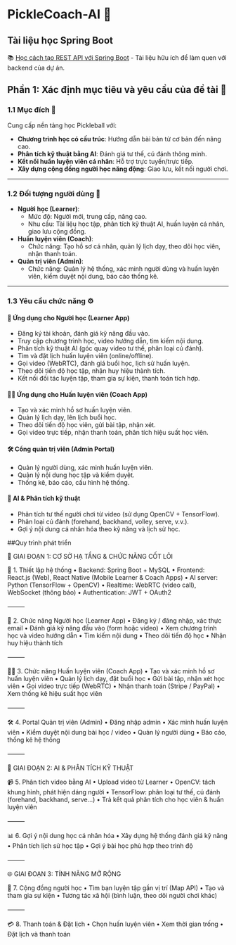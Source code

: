 # PickleCoach-AI 🚀

## Tài liệu học Spring Boot
📚 [Học cách tạo REST API với Spring Boot](https://www.geeksforgeeks.org/how-to-create-a-rest-api-using-java-spring-boot/) - Tài liệu hữu ích để làm quen với backend của dự án.

## Phần 1: Xác định mục tiêu và yêu cầu của đề tài 🎯

### 1.1 Mục đích 🌟
Cung cấp nền tảng học Pickleball với:
- **Chương trình học có cấu trúc**: Hướng dẫn bài bản từ cơ bản đến nâng cao.
- **Phân tích kỹ thuật bằng AI**: Đánh giá tư thế, cú đánh thông minh.
- **Kết nối huấn luyện viên cá nhân**: Hỗ trợ trực tuyến/trực tiếp.
- **Xây dựng cộng đồng người học năng động**: Giao lưu, kết nối người chơi.

---

### 1.2 Đối tượng người dùng 👥
- **Người học (Learner)**:
  - Mức độ: Người mới, trung cấp, nâng cao.
  - Nhu cầu: Tài liệu học tập, phân tích kỹ thuật AI, huấn luyện cá nhân, giao lưu cộng đồng.
- **Huấn luyện viên (Coach)**:
  - Chức năng: Tạo hồ sơ cá nhân, quản lý lịch dạy, theo dõi học viên, nhận thanh toán.
- **Quản trị viên (Admin)**:
  - Chức năng: Quản lý hệ thống, xác minh người dùng và huấn luyện viên, kiểm duyệt nội dung, báo cáo thống kê.

---

### 1.3 Yêu cầu chức năng ⚙️

#### 📱 Ứng dụng cho Người học (Learner App)
- Đăng ký tài khoản, đánh giá kỹ năng đầu vào.
- Truy cập chương trình học, video hướng dẫn, tìm kiếm nội dung.
- Phân tích kỹ thuật AI (góc quay video tư thế, phân loại cú đánh).
- Tìm và đặt lịch huấn luyện viên (online/offline).
- Gọi video (WebRTC), đánh giá buổi học, lịch sử huấn luyện.
- Theo dõi tiến độ học tập, nhận huy hiệu thành tích.
- Kết nối đối tác luyện tập, tham gia sự kiện, thanh toán tích hợp.

#### 🧑‍🏫 Ứng dụng cho Huấn luyện viên (Coach App)
- Tạo và xác minh hồ sơ huấn luyện viên.
- Quản lý lịch dạy, lên lịch buổi học.
- Theo dõi tiến độ học viên, gửi bài tập, nhận xét.
- Gọi video trực tiếp, nhận thanh toán, phân tích hiệu suất học viên.

#### 🛠️ Cổng quản trị viên (Admin Portal)
- Quản lý người dùng, xác minh huấn luyện viên.
- Quản lý nội dung học tập và kiểm duyệt.
- Thống kê, báo cáo, cấu hình hệ thống.

#### 🤖 AI & Phân tích kỹ thuật
- Phân tích tư thế người chơi từ video (sử dụng OpenCV + TensorFlow).
- Phân loại cú đánh (forehand, backhand, volley, serve, v.v.).
- Gợi ý nội dung cá nhân hóa theo kỹ năng và lịch sử học.

##Quy trình phát triển

🚀 GIAI ĐOẠN 1: CƠ SỞ HẠ TẦNG & CHỨC NĂNG CỐT LÕI

🔧 1. Thiết lập hệ thống
	•	Backend: Spring Boot + MySQL
	•	Frontend: React.js (Web), React Native (Mobile Learner & Coach Apps)
	•	AI server: Python (TensorFlow + OpenCV)
	•	Realtime: WebRTC (video call), WebSocket (thông báo)
	•	Authentication: JWT + OAuth2

⸻

👤 2. Chức năng Người học (Learner App)
	•	Đăng ký / đăng nhập, xác thực email
	•	Đánh giá kỹ năng đầu vào (form hoặc video)
	•	Xem chương trình học và video hướng dẫn
	•	Tìm kiếm nội dung
	•	Theo dõi tiến độ học
	•	Nhận huy hiệu thành tích

⸻

🧑‍🏫 3. Chức năng Huấn luyện viên (Coach App)
	•	Tạo và xác minh hồ sơ huấn luyện viên
	•	Quản lý lịch dạy, đặt buổi học
	•	Gửi bài tập, nhận xét học viên
	•	Gọi video trực tiếp (WebRTC)
	•	Nhận thanh toán (Stripe / PayPal)
	•	Xem thống kê hiệu suất học viên

⸻

🛠️ 4. Portal Quản trị viên (Admin)
	•	Đăng nhập admin
	•	Xác minh huấn luyện viên
	•	Kiểm duyệt nội dung bài học / video
	•	Quản lý người dùng
	•	Báo cáo, thống kê hệ thống

⸻

🤖 GIAI ĐOẠN 2: AI & PHÂN TÍCH KỸ THUẬT

📹 5. Phân tích video bằng AI
	•	Upload video từ Learner
	•	OpenCV: tách khung hình, phát hiện dáng người
	•	TensorFlow: phân loại tư thế, cú đánh (forehand, backhand, serve…)
	•	Trả kết quả phân tích cho học viên & huấn luyện viên

⸻

📊 6. Gợi ý nội dung học cá nhân hóa
	•	Xây dựng hệ thống đánh giá kỹ năng
	•	Phân tích lịch sử học tập
	•	Gợi ý bài học phù hợp theo trình độ

⸻

🌐 GIAI ĐOẠN 3: TÍNH NĂNG MỞ RỘNG

👥 7. Cộng đồng người học
	•	Tìm bạn luyện tập gần vị trí (Map API)
	•	Tạo và tham gia sự kiện
	•	Tương tác xã hội (bình luận, theo dõi người chơi khác)

⸻

💳 8. Thanh toán & Đặt lịch
	•	Chọn huấn luyện viên
	•	Xem thời gian trống
	•	Đặt lịch và thanh toán
